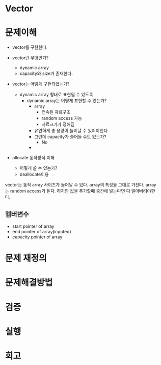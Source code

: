 # Vector

# 문제이해
- vector를 구현한다.
- vector란 무엇인가?
	- dynamic array
	- capacity와 size가 존재한다.
- vector는 어떻게 구현되었는가?
	- dynamic array 형태로 표현될 수 있도록 
		- dynamic array는 어떻게 표현할 수 있는가?
			- array
				- 연속된 자료구조
				- random access 가능 
				- 자료크기가 정해짐
			- 유연하게 총 용량이 늘어날 수 있어야한다
			- 그런데 capacity가 줄어들 수도 있는가?
				- No
			- 
			 
- allocate 동작방식 이해
	- 어떻게 쓸 수 있는가?
	- deallocate이용

vector는 동적 array
사이즈가 늘어날 수 있다.
array의 특성을 그대로 가진다. 
array는 random access가 된다.
하지만 값을 추가할때 중간에 넣는다면 다 밀어버려야한다.

## 멤버변수
- start pointer of array
- end pointer of array(inputed)
- capacity pointer of array



# 문제 재정의


# 문제해결방법



# 검증



# 실행


# 회고




